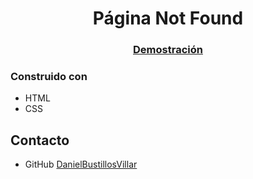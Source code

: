 <!-- Please update value in the {}  -->

<h1 align="center">Página Not Found</h1>


<div align="center">
  <h3>
    <a href="https://danielbustillosvillar.github.io/404-Not-Found/index.html">
      Demostración
    </a>
  </h3>
</div>

### Construido con

<!-- This section should list any major frameworks that you built your project using. Here are a few examples.-->

- HTML
- CSS
## Contacto

- GitHub [DanielBustillosVillar](https://github.com/DanielBustillosVillar)
